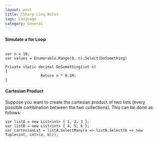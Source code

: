```yaml
---
layout: post
title: CSharp Linq Notes
tags: Language
category: General
---
```


#### Simulate a for Loop ####

~~~

var n = 10;
var values = Enumerable.Range(0, n).Select(DoSomething)
 
Private static decimal DoSomething(int n)
{
                Return n * 0.1M;
}
~~~

#### Cartesian Product ####

Suppose you want to create the cartesian product of two lists (every possible combination between the two collections). This can be done as follows:

~~~
var listA = new List<int> { 1, 2, 3 };
var listB = new List<int> { 4, 5, 6 };
var cartesianLst = listA.SelectMany(a => listB.Select(b => new Tuple<int, int>(a, b)));
~~~

